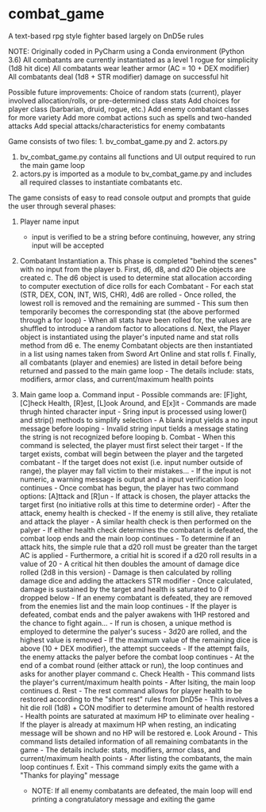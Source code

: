 # combat_game
A text-based rpg style fighter based largely on DnD5e rules

NOTE: Originally coded in PyCharm using a Conda environment (Python 3.6)
      All combatants are currently instantiated as a level 1 rogue for simplicity (1d8 hit dice) 
      All combatants wear leather armor (AC = 10 + DEX modifier)
      All combatants deal (1d8 + STR modifier) damage on successful hit
      
Possible future improvements: Choice of random stats (current), player involved allocation/rolls, or pre-determined class stats
                              Add choices for player class (barbarian, druid, rogue, etc.)
                              Add enemy combatant classes for more variety
                              Add more combat actions such as spells and two-handed attacks
                              Add special attacks/characteristics for enemy combatants

Game consists of two files: 1. bv_combat_game.py and 2. actors.py
1. bv_combat_game.py contains all functions and UI output required to run the main game loop
2. actors.py is imported as a module to bv_combat_game.py and includes all required classes to instantiate combatants etc.

The game consists of easy to read console output and prompts that guide the user through several phases:

1. Player name input
    - input is verified to be a string before continuing, however, any string input will be accepted
    
2. Combatant Instantiation
    a. This phase is completed "behind the scenes" with no input from the player
    b. First, d6, d8, and d20 Die objects are created
    c. The d6 object is used to determine stat allocation according to computer exectution of dice rolls for each Combatant
        - For each stat (STR, DEX, CON, INT, WIS, CHR), 4d6 are rolled
        - Once rolled, the lowest roll is removed and the remaining are summed
        - This sum then temporarily becomes the corresponding stat (the above performed through a for loop)
        - When all stats have been rolled for, the values are shuffled to introduce a random factor to allocations
    d. Next, the Player object is instantiated using the player's inputed name and stat rolls method from d6
    e. The enemy Combatant objects are then instantiated in a list using names taken from Sword Art Online and stat rolls
    f. Finally, all combatants (player and enemies) are listed in detail before being returned and passed to the main game loop
        - The details include: stats, modifiers, armor class, and current/maximum health points
        
3. Main game loop
    a. Command input
        - Possible commands are: [F]ight, [C]heck Health, [R]est, [L]ook Around, and E[x]it
        - Commands are made thrugh hinted character input
        - Sring input is processed using lower() and strip() methods to simplify selection
        - A blank input yields a no input message before looping
        - Invalid string input tields a message stating the string is not recognized before looping
    b. Combat
        - When this command is selected, the player must first select their target
            - If the target exists, combat will begin between the player and the targeted combatant
            - If the target does not exist (i.e. input number outside of range), the player may fall victim to their mistakes...
            - If the input is not numeric, a warning message is output and a input verification loop continues
        - Once combat has begun, the player has two command options: [A]ttack and [R]un
        - If attack is chosen, the player attacks the target first (no initiative rolls at this time to determine order)
            - After the attack, enemy health is checked
            - If the enemy is still alive, they retaliate and attack the player
            - A similar health check is then performed on the palyer
            - If either health check determines the combatant is defeated, the combat loop ends and the main loop continues
            - To determine if an attack hits, the simple rule that a d20 roll must be greater than the target AC is applied
            - Furthermore, a critial hit is scored if a d20 roll results in a value of 20
                - A critical hit then doubles the amount of damage dice rolled (2d8 in this version)
            - Damage is then calculated by rolling damage dice and adding the attackers STR modifier
            - Once calculated, damage is sustained by the target and health is saturated to 0 if dropped below
            - If an enemy combatant is defeated, they are removed from the enemies list and the main loop continues
            - If the player is defeated, combat ends and the palyer awakens with 1HP restored and the chance to fight again...
        - If run is chosen, a unique method is employed to determine the palyer's sucess
            - 3d20 are rolled, and the highest value is removed
            - If the maximum value of the remaining dice is above (10 + DEX modifier), the attempt succeeds
            - If the attempt fails, the enemy attacks the palyer before the combat loop continues
        - At the end of a combat round (either attack or run), the loop continues and asks for another player command
    c. Check Health
        - This command lists the player's current/maximum health points
        - After lsiting, the main loop continues
    d. Rest
        - The rest command allows for player health to be restored according to the "short rest" rules from DnD5e
        - This involves a hit die roll (1d8) + CON modifier to determine amount of health restored
        - Health points are saturated at maximum HP to eliminate over healing
        - If the player is already at maximum HP when resting, an indicating message will be shown and no HP will be restored
    e. Look Around
        - This command lists detailed information of all remaining combatants in the game
        - The details include: stats, modifiers, armor class, and current/maximum health points
        - After listing the combatants, the main loop continues
    f. Exit
        - This command simply exits the game with a "Thanks for playing" message
    - NOTE: If all enemy combatants are defeated, the main loop will end printing a congratulatory message and exiting the game
